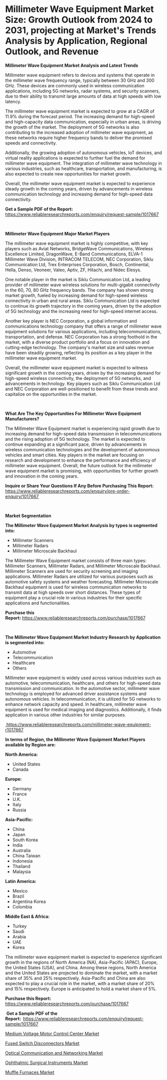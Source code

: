 <p><h1>Millimeter Wave Equipment Market Size: Growth Outlook from 2024 to 2031, projecting at Market's Trends Analysis by Application, Regional Outlook, and Revenue</h1></p><p><strong>Millimeter Wave Equipment Market Analysis and Latest Trends</strong></p>
<p><p>Millimeter wave equipment refers to devices and systems that operate in the millimeter wave frequency range, typically between 30 GHz and 300 GHz. These devices are commonly used in wireless communication applications, including 5G networks, radar systems, and security scanners, due to their ability to transmit large amounts of data at high speeds with low latency.</p><p>The millimeter wave equipment market is expected to grow at a CAGR of 11.9% during the forecast period. The increasing demand for high-speed and high-capacity data communication, especially in urban areas, is driving the growth of the market. The deployment of 5G networks is also contributing to the increased adoption of millimeter wave equipment, as these networks require higher frequency bands to deliver the promised speeds and connectivity.</p><p>Additionally, the growing adoption of autonomous vehicles, IoT devices, and virtual reality applications is expected to further fuel the demand for millimeter wave equipment. The integration of millimeter wave technology in various industries, such as healthcare, transportation, and manufacturing, is also expected to create new opportunities for market growth.</p><p>Overall, the millimeter wave equipment market is expected to experience steady growth in the coming years, driven by advancements in wireless communication technology and increasing demand for high-speed data connectivity.</p></p>
<p><strong>Get a Sample PDF of the Report:&nbsp;</strong> <a href="https://www.reliableresearchreports.com/enquiry/request-sample/1017667">https://www.reliableresearchreports.com/enquiry/request-sample/1017667</a></p>
<p>&nbsp;</p>
<p><strong>Millimeter Wave Equipment Major Market Players</strong></p>
<p><p>The millimeter wave equipment market is highly competitive, with key players such as Aviat Networks, BridgeWave Communications, Wireless Excellence Limited, DragonWave, E-Band Communications, ELVA-1 Millimeter Wave Division, INTRACOM TELECOM, NEC Corporation, Siklu Communication Ltd, Trex Enterprises Corporation, Bosch, Continental, Hella, Denso, Veoneer, Valeo, Aptiv, ZF, Hitachi, and Nidec Elesys.</p><p>One notable player in the market is Siklu Communication Ltd, a leading provider of millimeter wave wireless solutions for multi-gigabit connectivity in the 60, 70, 80 GHz frequency bands. The company has shown strong market growth, fueled by increasing demand for high-speed wireless connectivity in urban and rural areas. Siklu Communication Ltd is expected to continue its growth trajectory in the coming years, driven by the adoption of 5G technology and the increasing need for high-speed internet access.</p><p>Another key player is NEC Corporation, a global information and communications technology company that offers a range of millimeter wave equipment solutions for various applications, including telecommunications, transportation, and defense. NEC Corporation has a strong foothold in the market, with a diverse product portfolio and a focus on innovation and cutting-edge technology. The company's market size and sales revenue have been steadily growing, reflecting its position as a key player in the millimeter wave equipment market.</p><p>Overall, the millimeter wave equipment market is expected to witness significant growth in the coming years, driven by the increasing demand for high-speed wireless connectivity, the deployment of 5G networks, and advancements in technology. Key players such as Siklu Communication Ltd and NEC Corporation are well-positioned to benefit from these trends and capitalize on the opportunities in the market.</p></p>
<p>&nbsp;</p>
<p><strong>What Are The Key Opportunities For Millimeter Wave Equipment Manufacturers?</strong></p>
<p><p>The Millimeter Wave Equipment market is experiencing rapid growth due to increasing demand for high-speed data transmission in telecommunications and the rising adoption of 5G technology. The market is expected to continue expanding at a significant pace, driven by advancements in wireless communication technologies and the development of autonomous vehicles and smart cities. Key players in the market are focusing on research and development to enhance the performance and efficiency of millimeter wave equipment. Overall, the future outlook for the millimeter wave equipment market is promising, with opportunities for further growth and innovation in the coming years.</p></p>
<p><strong>Inquire or Share Your Questions If Any Before Purchasing This Report:</strong> <a href="https://www.reliableresearchreports.com/enquiry/pre-order-enquiry/1017667">https://www.reliableresearchreports.com/enquiry/pre-order-enquiry/1017667</a></p>
<p>&nbsp;</p>
<p><strong>Market Segmentation</strong></p>
<p><strong>The Millimeter Wave Equipment Market Analysis by types is segmented into:</strong></p>
<p><ul><li>Millimeter Scanners</li><li>Millimeter Radars</li><li>Millimeter Microscale Backhaul</li></ul></p>
<p><p>The Millimeter Wave Equipment market consists of three main types: Millimeter Scanners, Millimeter Radars, and Millimeter Microscale Backhaul. Millimeter Scanners are used for security screening and imaging applications. Millimeter Radars are utilized for various purposes such as automotive safety systems and weather forecasting. Millimeter Microscale Backhaul equipment is used for wireless communication networks to transmit data at high speeds over short distances. These types of equipment play a crucial role in various industries for their specific applications and functionalities.</p></p>
<p><strong>Purchase this Report:&nbsp;</strong><a href="https://www.reliableresearchreports.com/purchase/1017667">https://www.reliableresearchreports.com/purchase/1017667</a></p>
<p>&nbsp;</p>
<p><strong>The Millimeter Wave Equipment Market Industry Research by Application is segmented into:</strong></p>
<p><ul><li>Automotive</li><li>Telecommunication</li><li>Healthcare</li><li>Others</li></ul></p>
<p><p>Millimeter wave equipment is widely used across various industries such as automotive, telecommunication, healthcare, and others for high-speed data transmission and communication. In the automotive sector, millimeter wave technology is employed for advanced driver assistance systems and autonomous vehicles. In telecommunication, it is utilized for 5G networks to enhance network capacity and speed. In healthcare, millimeter wave equipment is used for medical imaging and diagnostics. Additionally, it finds application in various other industries for similar purposes.</p></p>
<p><a href="https://www.reliableresearchreports.com/millimeter-wave-equipment-r1017667">&nbsp;https://www.reliableresearchreports.com/millimeter-wave-equipment-r1017667</a></p>
<p><strong>In terms of Region, the Millimeter Wave Equipment Market Players available by Region are:</strong></p>
<p>
    <p> <strong> North America: </strong>
        <ul>
            <li>United States</li>
            <li>Canada</li>
        </ul>
        </p> 
    <p> <strong> Europe: </strong>
        <ul>
            <li>Germany</li>
            <li>France</li>
            <li>U.K.</li>
            <li>Italy</li>
            <li>Russia</li>
        </ul>
        </p> 
    <p> <strong> Asia-Pacific: </strong>
        <ul>
            <li>China</li>
            <li>Japan</li>
            <li>South Korea</li>
            <li>India</li>
            <li>Australia</li>
            <li>China Taiwan</li>
            <li>Indonesia</li>
            <li>Thailand</li>
            <li>Malaysia</li>
        </ul>
        </p> 
    <p> <strong> Latin America: </strong>
        <ul>
            <li>Mexico</li>
            <li>Brazil</li>
            <li>Argentina Korea</li>
            <li>Colombia</li>
        </ul>
        </p> 
    <p> <strong> Middle East & Africa: </strong>
        <ul>
            <li>Turkey</li>
            <li>Saudi</li>
            <li>Arabia</li>
            <li>UAE</li>
            <li>Korea</li>
        </ul>
    </p>
    </p>
<p><p>The millimeter wave equipment market is expected to experience significant growth in the regions of North America (NA), Asia-Pacific (APAC), Europe, the United States (USA), and China. Among these regions, North America and the United States are projected to dominate the market, with a market share of 35% and 25% respectively. Asia-Pacific and China are also expected to play a crucial role in the market, with a market share of 20% and 15% respectively. Europe is anticipated to hold a market share of 5%.</p></p>
<p><strong>Purchase this Report: </strong><a href="https://www.reliableresearchreports.com/purchase/1017667">https://www.reliableresearchreports.com/purchase/1017667</a></p>
<p>&nbsp;<strong>Get a Sample PDF of the Report:&nbsp;&nbsp;</strong><a href="https://www.reliableresearchreports.com/enquiry/request-sample/1017667">https://www.reliableresearchreports.com/enquiry/request-sample/1017667</a></p>
<p><strong></strong></p>
<p><p><a href="https://medium.com/@clairhane1992/medium-voltage-motor-control-center-market-size-growth-and-industry-analysis-by-market-89667cddce5e">Medium Voltage Motor Control Center Market</a></p><p><a href="https://medium.com/@adribbs56546/fused-switch-disconnectors-market-a-global-and-regional-analysis-focus-on-end-user-product-and-9aa43c6765c9">Fused Switch Disconnectors Market</a></p><p><a href="https://github.com/faisalayoob601/Market-Research-Report-List-1/blob/main/optical-communication-and-networking-market.md">Optical Communication and Networking Market</a></p><p><a href="https://github.com/nafiafirdania/Market-Research-Report-List-1/blob/main/ophthalmic-surgical-instruments-market.md">Ophthalmic Surgical Instruments Market</a></p><p><a href="https://medium.com/@othaleffler24/muffle-furnaces-market-size-share-analysis-growth-trends-forecasts-2024-2031-d0b1dfe984a2">Muffle Furnaces Market</a></p></p>